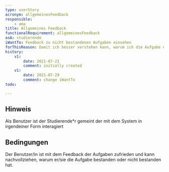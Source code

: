 ```yaml
---
type: userStory
acronym: allgemeinesFeedback
responsible:
    - ama
title: Allgemeines Feedback
functionalRequirement: allgemeinesFeedback
asA: studierende
iWantTo: Feedback zu nicht bestandenen Aufgaben einsehen
forThisReason: Damit ich besser verstehen kann, warum ich die Aufgabe nicht bestanden habe.
history:
    v1:
        date: 2021-07-21
        comment: initially created
    v1:
        date: 2021-07-29
        comment: change iWantTo 
todo:

---
```


## Hinweis
Als Benutzer ist der Studierende*r gemeint der mit dem System in irgendeiner Form interagiert 

## Bedingungen
Der Benutzer/in ist mit dem Feedback der Aufgaben zufrieden und kann nachvollziehen, warum er/sie die Aufgabe bestanden oder nicht bestanden hat.